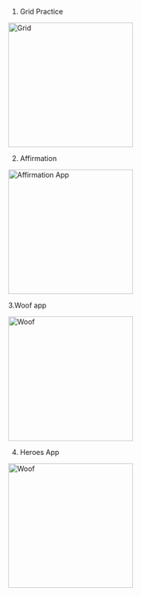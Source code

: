 1. Grid Practice

<img src="https://github.com/korniykom/Android-Basics-with-Compose/assets/81708839/87c927b1-fad0-4560-bfc3-2c16bbec104f" alt="Grid" width="250"/>

2. Affirmation

<img src="https://github.com/korniykom/Android-Basics-with-Compose/assets/81708839/c85e8081-4230-4efc-a236-021b57109ceb" alt="Affirmation App" width="250"/>

3.Woof app

<img src="https://github.com/korniykom/Android-Basics-with-Compose/assets/81708839/50fb598a-48fe-4bc9-a9cc-093a868fa4fd" alt="Woof" width="250"/>

4. Heroes App

<img src="https://github.com/korniykom/Android-Basics-with-Compose/assets/81708839/f3e8999f-8962-4406-b575-f10fed9d33e8" alt="Woof" width="250"/>
